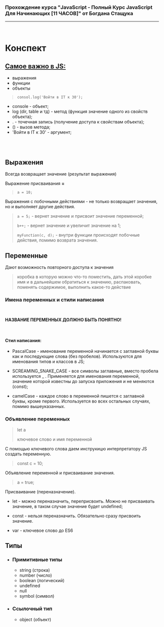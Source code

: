 ### **Прохождение курса "JavaScript - Полный Курс JavaScript Для Начинающих [11 ЧАСОВ]" от Богдана Стащука**
---
<br>

# Конспект

## <ins>Самое важно в JS:</ins>

+ выражения
+ функции
+ объекты


> `consol.log('Войти в IT к 30');`

+ console - объект;
+ log (dir, table и тд) - метод (функция значение одного из свойств объекта);
+ . - точечная запись (получение доступа к свойствам объекта);
+ () - вызов метода;
+ 'Войти в IT к 30' - аргумент;
<br>
<br>

## Выражения
Всегда возвращает значение (результат выражения)

Выражение присваивания **=** 

> `a = 10;`

Выражения с побочными действиями - не только возвращает значения, но и выполняет другие действия.

> `a = 5;` - вернет значение и присвоит значение переменной;
> 
> `b++;` - вернет значение и увеличит значение на 1;
> 
> `myFunction(c, d);` - внутри функции происходят побочные действия, помимо возврата значения.

## Переменные
Дают возможность повторного доступа к значения
>коробка в которую можно что-то поместить, дать этой коробке имя и в дальнейшем обратиться к значению, распаковать, поменять содержимое, выполнить какое-то действие

### Имена переменных и стили написания
<br>

**НАЗВАНИЕ ПЕРЕМЕННЫХ ДОЛЖНО БЫТЬ ПОНЯТНО!**

<br>

#### Cтил написания:
+ PascalCase - именование переменной начинается с заглавной буквы как и последующие слова (без пробелов). Используются для именования типов и классов в JS;

+ SCREAMING_SNAKE_CASE - все символы заглавные, вместо пробела используется _ . Применяется для именования переменной, значение которой известны до запуска приложения и не меняются (const);

+ сamelCase - каждое слово в переменной пишется с заглавной буквы, кроме первого. Используется во всех остальных случаях, помимо вышеуказанных.

### Объявление переменных

> let a
>
> ключевое слово и имя переменной
>

С помощью ключевого слова даем инструкицю интерпретатору JS создать переменную.

> const c = 10;
>
Объявление переменной и присваивание значения.
> a = true;

Присваивание (переназначение).


+ let - можно переназначить, переприсвоить. Можно не присваивать значение, в таком случае значение будет undefined;

+ const - нельзя переназначить. Обязательно сразу присвоить значение.

+ var - ключевое слово до ES6

## Типы

+ ### Примитивные типы
  + string (строка)
  + number (число)
  + boolean (логический)
  + undefined
  + null
  + symbol (символ)

+ ### Ссылочный тип
  + object (объект)






